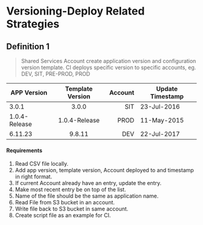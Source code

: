 # Versioning-Deploy Related Strategies

## Definition 1

> Shared Services Account create application version
> and configuration version template.
> CI deploys specific version to specific accounts, 
> eg. DEV, SIT, PRE-PROD, PROD

| APP Version   | Template Version  | Account  | Update Timestamp |
|---------------|:-----------------:|---------:|   ---            |
| 3.0.1         | 3.0.0             |   SIT    |   23-Jul-2016    |
| 1.0.4-Release | 1.0.4-Release     |   PROD   |   11-May-2015    |
| 6.11.23       | 9.8.11            |   DEV    |   22-Jul-2017    |

#### Requirements

1. Read CSV file locally.
2. Add app version, template version, Account deployed to and timestamp in right format.
3. If current Account already have an entry, update the entry.
4. Make most recent entry be on top of the list.
6. Name of the file should be the same as application name.
7. Read File from S3 bucket in an account.
8. Write file back to S3 bucket in same account.
9. Create script file as an example for CI.